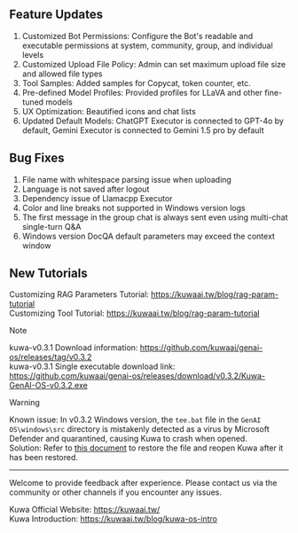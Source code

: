 ﻿## Feature Updates
1. Customized Bot Permissions: Configure the Bot's readable and executable permissions at system, community, group, and individual levels
2. Customized Upload File Policy: Admin can set maximum upload file size and allowed file types
3. Tool Samples: Added samples for Copycat, token counter, etc.
4. Pre-defined Model Profiles: Provided profiles for LLaVA and other fine-tuned models
5. UX Optimization: Beautified icons and chat lists
6. Updated Default Models: ChatGPT Executor is connected to GPT-4o by default, Gemini Executor is connected to Gemini 1.5 pro by default

## Bug Fixes
1. File name with whitespace parsing issue when uploading
2. Language is not saved after logout
3. Dependency issue of Llamacpp Executor
4. Color and line breaks not supported in Windows version logs
5. The first message in the group chat is always sent even using multi-chat single-turn Q&A
6. Windows version DocQA default parameters may exceed the context window

## New Tutorials
Customizing RAG Parameters Tutorial: https://kuwaai.tw/blog/rag-param-tutorial  
Customizing Tool Tutorial: https://kuwaai.tw/blog/rag-param-tutorial

<!-- truncate -->

> [!NOTE]  
> kuwa-v0.3.1 Download information: https://github.com/kuwaai/genai-os/releases/tag/v0.3.2  
> kuwa-v0.3.1 Single executable download link: https://github.com/kuwaai/genai-os/releases/download/v0.3.2/Kuwa-GenAI-OS-v0.3.2.exe  

> [!WARNING] 
> Known issue: In v0.3.2 Windows version, the `tee.bat` file in the `GenAI OS\windows\src` directory is mistakenly detected as a virus by Microsoft Defender and quarantined, causing Kuwa to crash when opened.  
> Solution: Refer to [this document](https://learn.microsoft.com/en-us/defender-endpoint/restore-quarantined-files-microsoft-defender-antivirus) to restore the file and reopen Kuwa after it has been restored.

---

Welcome to provide feedback after experience. Please contact us via the community or other channels if you encounter any issues.

Kuwa Official Website: https://kuwaai.tw/  
Kuwa Introduction: https://kuwaai.tw/blog/kuwa-os-intro
